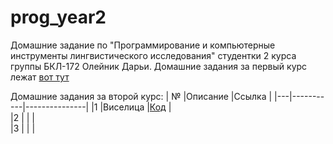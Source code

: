 # prog_year2
Домашние задание по "Программирование и компьютерные инструменты лингвистического исследования" студентки 2 курса группы БКЛ-172 Олейник Дарьи.
Домашние задания за первый курс лежат [вот тут](https://github.com/daoleynik1/homework)

Домашние задания за второй курс: 
| № |Описание   |Ссылка         | 
|---|-----------|---------------|
|1  |Виселица   |[Код]()        |   
|2  |           |               |   
|3  |           |               |  
